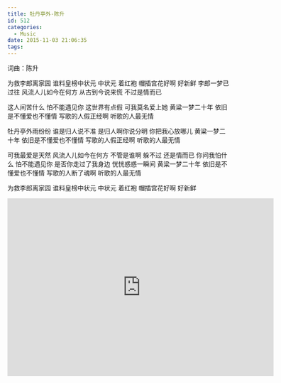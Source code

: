 ```yaml
---
title: 牡丹亭外-陈升
id: 512
categories:
  - Music
date: 2015-11-03 21:06:35
tags:
---
```


词曲：陈升

为救李郎离家园 谁料皇榜中状元
中状元 着红袍
帽插宫花好啊 好新鲜
李郎一梦已过往 风流人儿如今在何方
从古到今说来慌 不过是情而已

这人间苦什么 怕不能遇见你
这世界有点假 可我莫名爱上她
黄粱一梦二十年 依旧是不懂爱也不懂情
写歌的人假正经啊 听歌的人最无情

牡丹亭外雨纷纷 谁是归人说不准
是归人啊你说分明 你把我心放哪儿
黄粱一梦二十年 依旧是不懂爱也不懂情
写歌的人假正经啊 听歌的人最无情

可我最爱是天然 风流人儿如今在何方
不管是谁啊 躲不过 还是情而已
你问我怕什么 怕不能遇见你
是否你走过了我身边 恍恍惑惑一瞬间
黄粱一梦二十年 依旧是不懂爱也不懂情
写歌的人断了魂啊 听歌的人最无情

为救李郎离家园 谁料皇榜中状元 
中状元 着红袍
帽插宫花好啊 好新鲜

<iframe height=400 width=600 src="https://www.youtube.com/embed/8jo0Xg9iZAQ" frameborder=0 allowfullscreen></iframe>